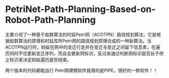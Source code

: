 # PetriNet-Path-Planning-Based-on-Robot-Path-Planning
主要介绍了一种基于蚁群算法的时延Petri网（ACOTPN）路径规划算法，它是根据蚁群算法的原理和时延库所Petri网的路径规划原理合成的一种新算法。当ACOTPN运行时，蚂蚁在网中的变迁行走并在变迁与变迁之间留下信息素，在遍历同时不仅更新变迁序列，而且会更新网标识，反过来通过判断网标识是否处于终止标识来决定蚂蚁遍历是否结束。 


两个版本的代码都能运行
Petri网建模软件我用的是PIPE，很好的一款软件！！
